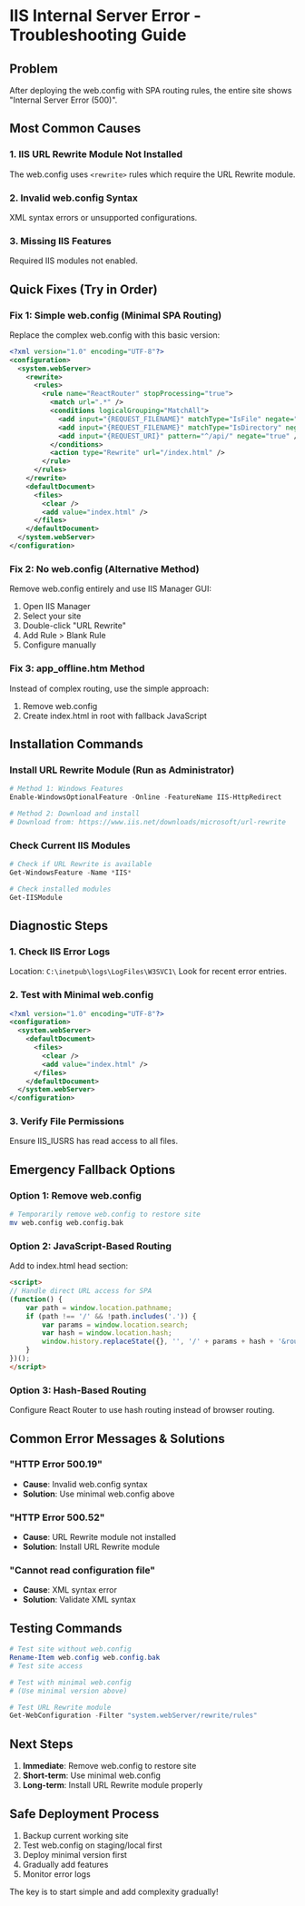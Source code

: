 # IIS Internal Server Error - Troubleshooting Guide

## Problem
After deploying the web.config with SPA routing rules, the entire site shows "Internal Server Error (500)".

## Most Common Causes

### 1. IIS URL Rewrite Module Not Installed
The web.config uses `<rewrite>` rules which require the URL Rewrite module.

### 2. Invalid web.config Syntax
XML syntax errors or unsupported configurations.

### 3. Missing IIS Features
Required IIS modules not enabled.

## Quick Fixes (Try in Order)

### Fix 1: Simple web.config (Minimal SPA Routing)
Replace the complex web.config with this basic version:

```xml
<?xml version="1.0" encoding="UTF-8"?>
<configuration>
  <system.webServer>
    <rewrite>
      <rules>
        <rule name="ReactRouter" stopProcessing="true">
          <match url=".*" />
          <conditions logicalGrouping="MatchAll">
            <add input="{REQUEST_FILENAME}" matchType="IsFile" negate="true" />
            <add input="{REQUEST_FILENAME}" matchType="IsDirectory" negate="true" />
            <add input="{REQUEST_URI}" pattern="^/api/" negate="true" />
          </conditions>
          <action type="Rewrite" url="/index.html" />
        </rule>
      </rules>
    </rewrite>
    <defaultDocument>
      <files>
        <clear />
        <add value="index.html" />
      </files>
    </defaultDocument>
  </system.webServer>
</configuration>
```

### Fix 2: No web.config (Alternative Method)
Remove web.config entirely and use IIS Manager GUI:
1. Open IIS Manager
2. Select your site
3. Double-click "URL Rewrite"
4. Add Rule > Blank Rule
5. Configure manually

### Fix 3: app_offline.htm Method
Instead of complex routing, use the simple approach:
1. Remove web.config
2. Create index.html in root with fallback JavaScript

## Installation Commands

### Install URL Rewrite Module (Run as Administrator)
```powershell
# Method 1: Windows Features
Enable-WindowsOptionalFeature -Online -FeatureName IIS-HttpRedirect

# Method 2: Download and install
# Download from: https://www.iis.net/downloads/microsoft/url-rewrite
```

### Check Current IIS Modules
```powershell
# Check if URL Rewrite is available
Get-WindowsFeature -Name *IIS*

# Check installed modules
Get-IISModule
```

## Diagnostic Steps

### 1. Check IIS Error Logs
Location: `C:\inetpub\logs\LogFiles\W3SVC1\`
Look for recent error entries.

### 2. Test with Minimal web.config
```xml
<?xml version="1.0" encoding="UTF-8"?>
<configuration>
  <system.webServer>
    <defaultDocument>
      <files>
        <clear />
        <add value="index.html" />
      </files>
    </defaultDocument>
  </system.webServer>
</configuration>
```

### 3. Verify File Permissions
Ensure IIS_IUSRS has read access to all files.

## Emergency Fallback Options

### Option 1: Remove web.config
```bash
# Temporarily remove web.config to restore site
mv web.config web.config.bak
```

### Option 2: JavaScript-Based Routing
Add to index.html head section:
```html
<script>
// Handle direct URL access for SPA
(function() {
    var path = window.location.pathname;
    if (path !== '/' && !path.includes('.')) {
        var params = window.location.search;
        var hash = window.location.hash;
        window.history.replaceState({}, '', '/' + params + hash + '&route=' + encodeURIComponent(path));
    }
})();
</script>
```

### Option 3: Hash-Based Routing
Configure React Router to use hash routing instead of browser routing.

## Common Error Messages & Solutions

### "HTTP Error 500.19"
- **Cause**: Invalid web.config syntax
- **Solution**: Use minimal web.config above

### "HTTP Error 500.52" 
- **Cause**: URL Rewrite module not installed
- **Solution**: Install URL Rewrite module

### "Cannot read configuration file"
- **Cause**: XML syntax error
- **Solution**: Validate XML syntax

## Testing Commands

```powershell
# Test site without web.config
Rename-Item web.config web.config.bak
# Test site access

# Test with minimal web.config
# (Use minimal version above)

# Test URL Rewrite module
Get-WebConfiguration -Filter "system.webServer/rewrite/rules"
```

## Next Steps

1. **Immediate**: Remove web.config to restore site
2. **Short-term**: Use minimal web.config 
3. **Long-term**: Install URL Rewrite module properly

## Safe Deployment Process

1. Backup current working site
2. Test web.config on staging/local first
3. Deploy minimal version first
4. Gradually add features
5. Monitor error logs

The key is to start simple and add complexity gradually!

